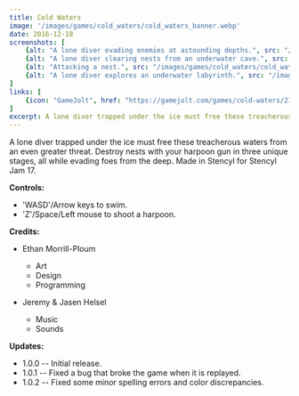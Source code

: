 ```yaml
---
title: Cold Waters
image: '/images/games/cold_waters/cold_waters_banner.webp'
date: 2016-12-18
screenshots: [
    {alt: "A lone diver evading enemies at astounding depths.", src: "/images/games/cold_waters/cold_waters_0.webp"},
    {alt: "A lone diver clearing nests from an underwater cave.", src: "/images/games/cold_waters/cold_waters_1.webp"},
    {alt: "Attacking a nest.", src: "/images/games/cold_waters/cold_waters_2.webp"},
    {alt: "A lone diver explores an underwater labyrinth.", src: "/images/games/cold_waters/cold_waters_3.webp"},
]
links: [
    {icon: "GameJolt", href: "https://gamejolt.com/games/cold-waters/219573"},
]
excerpt: A lone diver trapped under the ice must free these treacherous waters from an even greater threat. Made for Stencyl Jam 17.
---
```


A lone diver trapped under the ice must free these treacherous waters from an even greater threat. Destroy nests with your harpoon gun in three unique stages, all while evading foes from the deep. Made in Stencyl for Stencyl Jam 17.

**Controls:**

* 'WASD'/Arrow keys to swim.
* 'Z'/Space/Left mouse to shoot a harpoon.

**Credits:**

* Ethan Morrill-Ploum
    * Art
    * Design
    * Programming

* Jeremy & Jasen Helsel
    * Music
    * Sounds

**Updates:**

* 1.0.0 -- Initial release.
* 1.0.1 -- Fixed a bug that broke the game when it is replayed.
* 1.0.2 -- Fixed some minor spelling errors and color discrepancies.